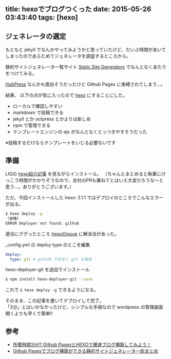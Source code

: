 title: hexoでブログつくった
date: 2015-05-26 03:43:40
tags: [hexo]
---
## ジェネレータの選定

もともと jekyll でなんかやってみようかと思っていたけど、だいぶ時間があいてしまったのであらためてジェネレータを調査するところから。

静的サイトジェネレータ一覧サイト [Static Site Generators](https://staticsitegenerators.net/) でなんとなくあたりをつけてみる。

[HubPress](http://hubpress.io/) なんかも面白そうだったけど Github Pages に束縛されてしまう…。

結果、 以下の点が気に入ったので [hexo](http://hexo.io/) にすることにした。

- ローカルで確認しやすい
- markdown で投稿できる
- jekyll とか octpress とかよりは新しめ
- npm で管理できる
- テンプレートエンジンの ejs がなんとなくとっつきやすそうだった

※投稿するだけならテンプレートをいじる必要ないです

## 準備

LIGの [hexo紹介記事](http://liginc.co.jp/web/programming/server/104594) を見ながらインストール。
（ちゃんとまとめると執筆にけっこう時間がかかりそうなので、会社のPRも兼ねてとはいえ大変だろうな〜と思う…。ありがとうございます。）

ただ、今回インストールした hexo: 3.1.1 ではデプロイのところでこんなエラーが出る。

``` bash
$ hexo deploy -g
（省略）
ERROR Deployer not found: github
```

適当にググったところ [hexoのissue](https://github.com/hexojs/hexo/issues/1040#issuecomment-104904448)  に解決法があった。

_config.yml の deploy type のとこを編集
``` yaml
deploy:
  type: git # github ではなく git を指定
```

hexo-deployer-git を追加でインストール
``` bash
$ npm install hexo-deployer-git --save
```

これで `$ hexo deploy -g` できるようになる。

そのまま、この記事を書いてデプロイして完了。  
「3分」とはいかなかったけど、シンプルな手順なので wordpress の管理画面開くよりも早くて簡単!!

## 参考

- [所要時間3分!? Github PagesとHEXOで爆速ブログ構築してみよう！](http://liginc.co.jp/web/programming/server/104594)
- [Github Pagesでブログ構築ができる静的サイトジェネレーター総まとめ](http://qiita.com/okmttdhr/items/82ecb0332835472e905f)
